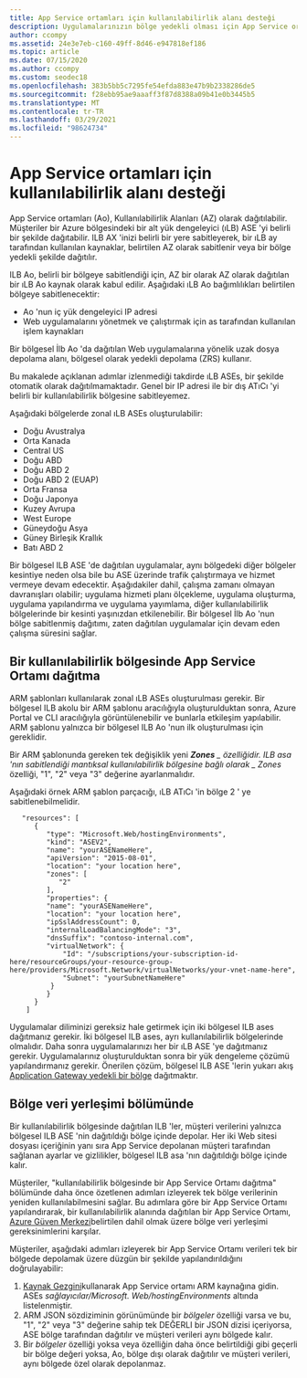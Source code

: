 ```yaml
---
title: App Service ortamları için kullanılabilirlik alanı desteği
description: Uygulamalarınızın bölge yedekli olması için App Service ortamlarınızı dağıtmayı öğrenin.
author: ccompy
ms.assetid: 24e3e7eb-c160-49ff-8d46-e947818ef186
ms.topic: article
ms.date: 07/15/2020
ms.author: ccompy
ms.custom: seodec18
ms.openlocfilehash: 383b5bb5c7295fe54efda883e47b9b2338286de5
ms.sourcegitcommit: f28ebb95ae9aaaff3f87d8388a09b41e0b3445b5
ms.translationtype: MT
ms.contentlocale: tr-TR
ms.lasthandoff: 03/29/2021
ms.locfileid: "98624734"
---
```

# <a name="availability-zone-support-for-app-service-environments"></a>App Service ortamları için kullanılabilirlik alanı desteği

App Service ortamları (Ao), Kullanılabilirlik Alanları (AZ) olarak dağıtılabilir.  Müşteriler bir Azure bölgesindeki bir alt yük dengeleyici (ıLB) ASE 'yi belirli bir şekilde dağıtabilir. ILB AX 'inizi belirli bir yere sabitleyerek, bir ıLB ay tarafından kullanılan kaynaklar, belirtilen AZ olarak sabitlenir veya bir bölge yedekli şekilde dağıtılır.  

ILB Ao, belirli bir bölgeye sabitlendiği için, AZ bir olarak AZ olarak dağıtılan bir ıLB Ao kaynak olarak kabul edilir. Aşağıdaki ıLB Ao bağımlılıkları belirtilen bölgeye sabitlenecektir:

- Ao 'nun iç yük dengeleyici IP adresi
- Web uygulamalarını yönetmek ve çalıştırmak için as tarafından kullanılan işlem kaynakları

Bir bölgesel İlb Ao 'da dağıtılan Web uygulamalarına yönelik uzak dosya depolama alanı, bölgesel olarak yedekli depolama (ZRS) kullanır.

Bu makalede açıklanan adımlar izlenmediği takdirde ıLB ASEs, bir şekilde otomatik olarak dağıtılmamaktadır. Genel bir IP adresi ile bir dış ATıCı 'yi belirli bir kullanılabilirlik bölgesine sabitleyemez. 

Aşağıdaki bölgelerde zonal ıLB ASEs oluşturulabilir:

- Doğu Avustralya
- Orta Kanada
- Central US
- Doğu ABD
- Doğu ABD 2
- Doğu ABD 2 (EUAP)
- Orta Fransa 
- Doğu Japonya
- Kuzey Avrupa
- West Europe
- Güneydoğu Asya
- Güney Birleşik Krallık
- Batı ABD 2

Bir bölgesel ILB ASE 'de dağıtılan uygulamalar, aynı bölgedeki diğer bölgeler kesintiye neden olsa bile bu ASE üzerinde trafik çalıştırmaya ve hizmet vermeye devam edecektir.  Aşağıdakiler dahil, çalışma zamanı olmayan davranışları olabilir; uygulama hizmeti planı ölçekleme, uygulama oluşturma, uygulama yapılandırma ve uygulama yayımlama, diğer kullanılabilirlik bölgelerinde bir kesinti yaşınızdan etkilenebilir. Bir bölgesel İlb Ao 'nun bölge sabitlenmiş dağıtımı, zaten dağıtılan uygulamalar için devam eden çalışma süresini sağlar.

## <a name="how-to-deploy-an-app-service-environment-in-an-availability-zone"></a>Bir kullanılabilirlik bölgesinde App Service Ortamı dağıtma ##

ARM şablonları kullanılarak zonal ıLB ASEs oluşturulması gerekir. Bir bölgesel ILB akolu bir ARM şablonu aracılığıyla oluşturulduktan sonra, Azure Portal ve CLI aracılığıyla görüntülenebilir ve bunlarla etkileşim yapılabilir.  ARM şablonu yalnızca bir bölgesel ILB Ao 'nun ilk oluşturulması için gereklidir.

Bir ARM şablonunda gereken tek değişiklik yeni ***Zones** _ özelliğidir. ILB asa 'nın sabitlendiği mantıksal kullanılabilirlik bölgesine bağlı olarak _ *_Zones_** özelliği, "1", "2" veya "3" değerine ayarlanmalıdır.

Aşağıdaki örnek ARM şablon parçacığı, ıLB ATıCı 'in bölge 2 ' ye sabitlenebilmelidir. 

```
   "resources": [
      {
         "type": "Microsoft.Web/hostingEnvironments",
         "kind": "ASEV2",
         "name": "yourASENameHere",
         "apiVersion": "2015-08-01",
         "location": "your location here",
         "zones": [
            "2"
         ],
         "properties": {
         "name": "yourASENameHere",
         "location": "your location here",
         "ipSslAddressCount": 0,
         "internalLoadBalancingMode": "3",
         "dnsSuffix": "contoso-internal.com",
         "virtualNetwork": {
             "Id": "/subscriptions/your-subscription-id-here/resourceGroups/your-resource-group-here/providers/Microsoft.Network/virtualNetworks/your-vnet-name-here",
             "Subnet": "yourSubnetNameHere"
          }
         }
      }
    ]
```

Uygulamalar diliminizi gereksiz hale getirmek için iki bölgesel ILB ases dağıtmanız gerekir. İki bölgesel ILB ases, ayrı kullanılabilirlik bölgelerinde olmalıdır. Daha sonra uygulamalarınızı her bir ıLB ASE 'ye dağıtmanız gerekir. Uygulamalarınız oluşturulduktan sonra bir yük dengeleme çözümü yapılandırmanız gerekir. Önerilen çözüm, bölgesel ILB ASE 'lerin yukarı akış [Application Gateway yedekli bir bölge](../../application-gateway/application-gateway-autoscaling-zone-redundant.md) dağıtmaktır. 

## <a name="in-region-data-residency"></a>Bölge veri yerleşimi bölümünde ##

Bir kullanılabilirlik bölgesinde dağıtılan ILB 'ler, müşteri verilerini yalnızca bölgesel ILB ASE 'nin dağıtıldığı bölge içinde depolar. Her iki Web sitesi dosyası içeriğinin yanı sıra App Service depolanan müşteri tarafından sağlanan ayarlar ve gizlilikler, bölgesel ILB asa 'nın dağıtıldığı bölge içinde kalır.

Müşteriler, "kullanılabilirlik bölgesinde bir App Service Ortamı dağıtma" bölümünde daha önce özetlenen adımları izleyerek tek bölge verilerinin yeniden kullanılabilmesini sağlar. Bu adımlara göre bir App Service Ortamı yapılandırarak, bir kullanılabilirlik alanında dağıtılan bir App Service Ortamı, [Azure Güven Merkezi](https://azuredatacentermap.azurewebsites.net/)belirtilen dahil olmak üzere bölge veri yerleşimi gereksinimlerini karşılar.

Müşteriler, aşağıdaki adımları izleyerek bir App Service Ortamı verileri tek bir bölgede depolamak üzere düzgün bir şekilde yapılandırıldığını doğrulayabilir: 

1. [Kaynak Gezgini](https://resources.azure.com)kullanarak App Service ortamı ARM kaynağına gidin.  ASEs *sağlayıcılar/Microsoft. Web/hostingEnvironments* altında listelenmiştir.
2. ARM JSON sözdiziminin görünümünde bir *bölgeler* özelliği varsa ve bu, "1", "2" veya "3" değerine sahip tek DEĞERLI bir JSON dizisi içeriyorsa, ASE bölge tarafından dağıtılır ve müşteri verileri aynı bölgede kalır.
2. Bir *bölgeler* özelliği yoksa veya özelliğin daha önce belirtildiği gibi geçerli bir bölge değeri yoksa, Ao, bölge dışı olarak dağıtılır ve müşteri verileri, aynı bölgede özel olarak depolanmaz.
